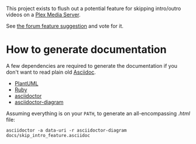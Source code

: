 This project exists to flush out a potential feature for skipping intro/outro videos on a [Plex Media Server]().

See [the forum feature suggestion](https://forums.plex.tv/t/tv-series-intro-outro-time-span-definition-and-auto-skip/106802) and vote for it.

# How to generate documentation

A few dependencies are required to generate the documentation if you don't want to read plain old [Asciidoc](https://asciidoctor.org/docs/asciidoc-writers-guide/).

- [PlantUML](http://plantuml.com/)
- [Ruby](https://www.ruby-lang.org/en/)
- [asciidoctor](https://asciidoctor.org/docs/asciidoctor-diagram/#installation)
- [asciidoctor-diagram](https://asciidoctor.org/docs/asciidoctor-diagram/)

Assuming everything is on your `PATH`, to generate an all-encompassing _.html_ file:

    asciidoctor -a data-uri -r asciidoctor-diagram docs/skip_intro_feature.asciidoc
